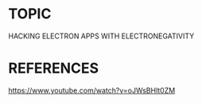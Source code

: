 # TOPIC
HACKING ELECTRON APPS WITH ELECTRONEGATIVITY

# REFERENCES
https://www.youtube.com/watch?v=oJWsBHlt0ZM
